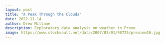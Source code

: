 ```yaml
---
layout: post
title: "A Peak Through the Clouds"
date: 2022-11-14
author: Drew Millane 
description: Exploratory data analysis on weather in Provo
image: https://www.stockvault.net/data/2007/03/01/98725/preview16.jpg
---
```

